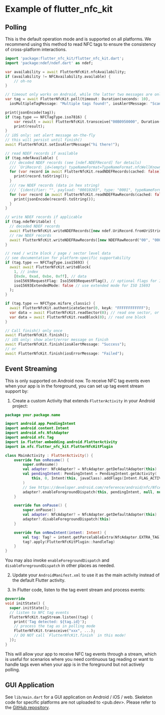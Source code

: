 # Example of flutter_nfc_kit

## Polling

This is the default operation mode and is supported on all platforms.
We recommend using this method to read NFC tags to ensure the consistency of cross-platform interactions.


```dart
import 'package:flutter_nfc_kit/flutter_nfc_kit.dart';
import 'package:ndef/ndef.dart' as ndef;

var availability = await FlutterNfcKit.nfcAvailability;
if (availability != NFCAvailability.available) {
    // oh-no
}

// timeout only works on Android, while the latter two messages are only for iOS
var tag = await FlutterNfcKit.poll(timeout: Duration(seconds: 10),
  iosMultipleTagMessage: "Multiple tags found!", iosAlertMessage: "Scan your tag");

print(jsonEncode(tag));
if (tag.type == NFCTagType.iso7816) {
    var result = await FlutterNfcKit.transceive("00B0950000", Duration(seconds: 5)); // timeout is still Android-only, persist until next change
    print(result);
}
// iOS only: set alert message on-the-fly
// this will persist until finish()
await FlutterNfcKit.setIosAlertMessage("hi there!");

// read NDEF records if available
if (tag.ndefAvailable) {
  /// decoded NDEF records (see [ndef.NDEFRecord] for details)
  /// `UriRecord: id=(empty) typeNameFormat=TypeNameFormat.nfcWellKnown type=U uri=https://github.com/nfcim/ndef`
  for (var record in await FlutterNfcKit.readNDEFRecords(cached: false)) {
    print(record.toString());
  }
  /// raw NDEF records (data in hex string)
  /// `{identifier: "", payload: "00010203", type: "0001", typeNameFormat: "nfcWellKnown"}`
  for (var record in await FlutterNfcKit.readNDEFRawRecords(cached: false)) {
    print(jsonEncode(record).toString());
  }
}

// write NDEF records if applicable
if (tag.ndefWritable) {
  // decoded NDEF records
  await FlutterNfcKit.writeNDEFRecords([new ndef.UriRecord.fromUriString("https://github.com/nfcim/flutter_nfc_kit")]);
  // raw NDEF records
  await FlutterNfcKit.writeNDEFRawRecords([new NDEFRawRecord("00", "0001", "0002", "0003", ndef.TypeNameFormat.unknown)]);
}

// read / write block / page / sector level data
// see documentation for platform-specific supportability
if (tag.type == NFCTagType.iso15693) {
  await await FlutterNfcKit.writeBlock(
    1, // index
    [0xde, 0xad, 0xbe, 0xff], // data
    iso15693RequestFlag: Iso15693RequestFlag(), // optional flags for ISO 15693
    iso15693ExtendedMode: false // use extended mode for ISO 15693
  );
}

if (tag.type == NFCType.mifare_classic) {
  await FlutterNfcKit.authenticateSector(0, keyA: "FFFFFFFFFFFF");
  var data = await FlutterNfcKit.readSector(0); // read one sector, or
  var data = await FlutterNfcKit.readBlock(0); // read one block
}

// Call finish() only once
await FlutterNfcKit.finish();
// iOS only: show alert/error message on finish
await FlutterNfcKit.finish(iosAlertMessage: "Success");
// or
await FlutterNfcKit.finish(iosErrorMessage: "Failed");
```

## Event Streaming

This is only supported on Android now. To receive NFC tag events even when your app is in the foreground, you can set up tag event stream support by:

1. Create a custom Activity that extends `FlutterActivity` in your Android project:

```kotlin
package your.package.name

import android.app.PendingIntent
import android.content.Intent
import android.nfc.NfcAdapter
import android.nfc.Tag
import io.flutter.embedding.android.FlutterActivity
import im.nfc.flutter_nfc_kit.FlutterNfcKitPlugin

class MainActivity : FlutterActivity() {
    override fun onResume() {
        super.onResume()
        val adapter: NfcAdapter? = NfcAdapter.getDefaultAdapter(this)
        val pendingIntent: PendingIntent = PendingIntent.getActivity(
            this, 0, Intent(this, javaClass).addFlags(Intent.FLAG_ACTIVITY_SINGLE_TOP), PendingIntent.FLAG_MUTABLE
        )
        // See https://developer.android.com/reference/android/nfc/NfcAdapter#enableForegroundDispatch(android.app.Activity,%20android.app.PendingIntent,%20android.content.IntentFilter[],%20java.lang.String[][]) for details 
        adapter?.enableForegroundDispatch(this, pendingIntent, null, null)
    }

    override fun onPause() {
        super.onPause()
        val adapter: NfcAdapter? = NfcAdapter.getDefaultAdapter(this)
        adapter?.disableForegroundDispatch(this)
    }

    override fun onNewIntent(intent: Intent) {
        val tag: Tag? = intent.getParcelableExtra(NfcAdapter.EXTRA_TAG)
        tag?.apply(FlutterNfcKitPlugin::handleTag)
    }
}
```

You may also invoke `enableForegroundDispatch` and `disableForegroundDispatch` in other places as needed.

2. Update your `AndroidManifest.xml` to use it as the main activity instead of the default Flutter activity.

3. In Flutter code, listen to the tag event stream and process events:

```dart
@override
void initState() {
  super.initState();
  // listen to NFC tag events
  FlutterNfcKit.tagStream.listen((tag) {
    print('Tag detected: ${tag.id}');
    // process the tag as in polling mode
    FlutterNfcKit.transceive("xxx", ...);
    // DO NOT call `FlutterNfcKit.finish` in this mode!
  });
}
```

This will allow your app to receive NFC tag events through a stream, which is useful for scenarios where you need continuous tag reading or want to handle tags even when your app is in the foreground but not actively polling.

## GUI Application

See `lib/main.dart` for a GUI application on Android / iOS / web. Skeleton code for specific platforms are not uploaded to <pub.dev>. Please refer to the [GitHub repository](https://github.com/nfcim/flutter_nfc_kit).
